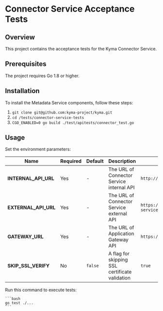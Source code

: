 # Connector Service Acceptance Tests

## Overview

This project contains the acceptance tests for the Kyma Connector Service.

## Prerequisites

The project requires Go 1.8 or higher.

## Installation

To install the Metadata Service components, follow these steps:

1. `git clone git@github.com:kyma-project/kyma.git`
2. `cd /tests/connector-service-tests`
3. `CGO_ENABLED=0 go build ./test/apitests/connector_test.go`

## Usage

Set the environment parameters:

| Name | Required | Default | Description | Possible values |
|------|----------|---------|-------------|-----------------|
| **INTERNAL_API_URL** | Yes | - | The URL of Connector Service internal API | `http://localhost:8080` | 
| **EXTERNAL_API_URL** | Yes | - | The URL of Connector Service external API | `https://connector-service.kyma.local` |
| **GATEWAY_URL** | Yes | - |  The URL of Application Gateway API | `https://gateway.kyma.local:30218` |
| **SKIP_SSL_VERIFY** | No | `false` | A flag for skipping SSL certificate validation | `true` |

Run this command to execute tests:
    
    ```bash
    go test ./...
    ```
